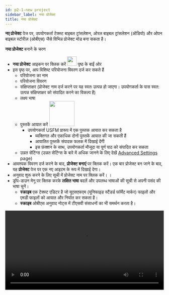 ```yaml
---
id: p2-1-new project
sidebar_label: नया प्रोजेक्ट
title: नया प्रोजेक्ट
---
```

**नए प्रोजेक्ट** पेज पर, उपयोगकर्ता टेक्स्ट बाइबल ट्रांसलेशन, ओरल बाइबल ट्रांसलेशन (ऑडियो) और ओपन बाइबल स्टोरीज़ (ओबीएस) जैसे विभिन्न प्रोजेक्ट मोड बना सकता है।

**नया प्रोजेक्ट** बनाने के चरण
- **नया प्रोजेक्ट** आइकन पर क्लिक करें <img src="/autographaAssetsV2/how-to/new-project.png" width="30px" alt=""/>  पृष्ठ के बाईं ओर
- इस पृष्ठ पर, आप विशिष्ट परियोजना विवरण दर्ज कर सकते हैं
   - परियोजना का नाम
   - परियोजना विवरण
   - संक्षिप्ताक्षर (प्रोजेक्ट नाम दर्ज करने पर यह स्वतः उत्पन्न हो जाएगा। उपयोगकर्ता के पास स्वत: उत्पन्न संक्षिप्ताक्षर को संपादित करने का विकल्प है)
   - लक्ष्य भाषा
  - पुस्तकें आयात करें <img src="/assets/importicc.png" width="80px" alt=""/>
     - उपयोगकर्ता USFM प्रारूप में एक पुस्तक आयात कर सकता है
       - व्यक्तिगत और एकाधिक दोनों पुस्तकें आयात की जा सकती हैं
       - आयातित पुस्तकें संपादक फलक में दिखाई देंगी
       - इस फ़ंक्शन के साथ, उपयोगकर्ता मौजूदा या पूर्ण पाठ को संपादित कर सकता
  - उन्नत सेटिंग्स (उन्नत सेटिंग्स के बारे में अधिक जानने के लिए देखें [Advanced Settings](./p2-2-advanced%20settings.md) page) 
- आवश्यक विवरण दर्ज करने के बाद, **प्रोजेक्ट बनाएं** पर क्लिक करें।
एक बार प्रोजेक्ट बन जाने के बाद, यह **प्रोजेक्ट** पेज पर एक नए आइटम के रूप में दिखाई देगा।
- अनुवाद शुरू करने के लिए सूची में प्रोजेक्ट नाम पर क्लिक करें।
।
- ड्रॉप-डाउन मेनू पर क्लिक करके **लक्षित भाषा** बदलें और उपलब्ध भाषाओं की सूची से अपनी पसंद की भाषा चुनें।
   - **स्क्राइब** एक टेक्स्ट एडिटर है जो यूएसएफएम (यूनिफाइड स्टैंडर्ड फॉर्मेट मार्कर) फाइलों और एमडी फाइलों को आयात और निर्यात कर सकता है।
   - **स्क्राइब** ओबीएस अनुवाद नोट्स में टीएसवी संसाधनों का भी समर्थन करता है।


<video controls src="/assets/creating-project.mov" width="100%" type="video/mov"/>

<h2> एक नई भाषा जोड़ने के लिए </h2> 

यदि चाहीती भाषा लक्षित भाषा ड्रॉप-डाउन मेनू में सूचीबद्ध नहीं है, तो उपयोगकर्ता उस भाषा में फिर भी प्रोजेक्ट बना सकते हैं।


**एक नई भाषा जोड़ने के चरण:**

- प्लस साइन <img src="/assets/plusicc.png" width="20px" alt=""/> आइकन पर क्लिक करें।
- एक डायलॉग बॉक्स आएगा जिसमें नई भाषा जोड़ने का विकल्प होगा।
- भाषा का नाम और भाषा कोड डालें।
- स्क्रिप्ट दिशा चुनें **(आरटीएल या एलटीआर)**
- **बनाएँ** बटन पर क्लिक करें

<video controls src="/assets/adding-new-language.mov" width="100%" type="video/mov"/>


    
       